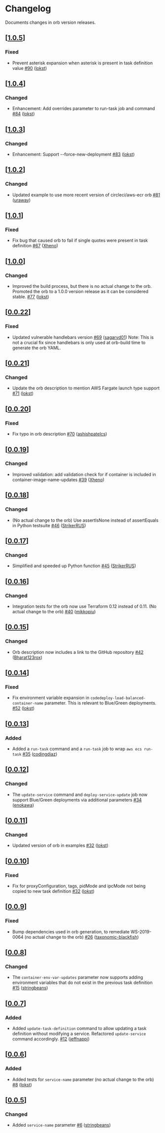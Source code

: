 # Changelog
Documents changes in orb version releases.

## [[1.0.5](https://circleci.com/orbs/registry/orb/circleci/aws-ecs?version=1.0.5)]
### Fixed
- Prevent asterisk expansion when asterisk is present in task definition value [\#90](https://github.com/CircleCI-Public/aws-ecs-orb/pull/90) ([lokst](https://github.com/lokst))

## [[1.0.4](https://circleci.com/orbs/registry/orb/circleci/aws-ecs?version=1.0.4)]
### Changed
- Enhancement: Add overrides parameter to run-task job and command [\#84](https://github.com/CircleCI-Public/aws-ecs-orb/pull/84) ([lokst](https://github.com/lokst))

## [[1.0.3](https://circleci.com/orbs/registry/orb/circleci/aws-ecs?version=1.0.3)]
### Changed
- Enhancement: Support --force-new-deployment [\#83](https://github.com/CircleCI-Public/aws-ecs-orb/pull/83) ([lokst](https://github.com/lokst))

## [[1.0.2](https://circleci.com/orbs/registry/orb/circleci/aws-ecs?version=1.0.2)]
### Changed
- Updated example to use more recent version of circleci/aws-ecr orb [\#81](https://github.com/CircleCI-Public/aws-ecs-orb/pull/81) ([uraway](https://github.com/uraway))

## [[1.0.1](https://circleci.com/orbs/registry/orb/circleci/aws-ecs?version=1.0.1)]
### Fixed
- Fix bug that caused orb to fail if single quotes were present in task definition [\#67](https://github.com/CircleCI-Public/aws-ecs-orb/pull/67) ([Xheno](https://github.com/Xheno))

## [[1.0.0](https://circleci.com/orbs/registry/orb/circleci/aws-ecs?version=1.0.0)]
### Changed
- Improved the build process, but there is no actual change to the orb. Promoted the orb to a 1.0.0 version release as it can be considered stable. [\#77](https://github.com/CircleCI-Public/aws-ecs-orb/pull/77) ([lokst](https://github.com/lokst))

## [[0.0.22](https://circleci.com/orbs/registry/orb/circleci/aws-ecs?version=0.0.22)]
### Fixed
- Updated vulnerable handlebars version [\#69](https://github.com/CircleCI-Public/aws-ecs-orb/pull/69) ([sagarvd01](https://github.com/sagarvd01))
Note: This is not a crucial fix since handlebars is only used at orb-build time to generate the orb YAML.

## [[0.0.21](https://circleci.com/orbs/registry/orb/circleci/aws-ecs?version=0.0.21)]
### Changed
- Update the orb description to mention AWS Fargate launch type support [\#71](https://github.com/CircleCI-Public/aws-ecs-orb/pull/71) ([lokst](https://github.com/lokst))

## [[0.0.20](https://circleci.com/orbs/registry/orb/circleci/aws-ecs?version=0.0.20)]
### Fixed
- Fix typo in orb description [\#70](https://github.com/CircleCI-Public/aws-ecs-orb/pull/70) ([ashishpatelcs](https://github.com/ashishpatelcs))

## [[0.0.19](https://circleci.com/orbs/registry/orb/circleci/aws-ecs?version=0.0.19)]
### Changed
- Improved validation: add validation check for if container is included in container-image-name-updates [\#39](https://github.com/CircleCI-Public/aws-ecs-orb/pull/39) ([Xheno](https://github.com/Xheno))

## [[0.0.18](https://circleci.com/orbs/registry/orb/circleci/aws-ecs?version=0.0.18)]
### Changed
- (No actual change to the orb) Use assertIsNone instead of assertEquals in Python testsuite [\#46](https://github.com/CircleCI-Public/aws-ecs-orb/pull/46) ([StrikerRUS](https://github.com/StrikerRUS))

## [[0.0.17](https://circleci.com/orbs/registry/orb/circleci/aws-ecs?version=0.0.17)]
### Changed
- Simplified and speeded up Python function [\#45](https://github.com/CircleCI-Public/aws-ecs-orb/pull/45) ([StrikerRUS](https://github.com/StrikerRUS))

## [[0.0.16](https://circleci.com/orbs/registry/orb/circleci/aws-ecs?version=0.0.16)]
### Changed
- Integration tests for the orb now use Terraform 0.12 instead of 0.11. (No actual change to the orb) [\#40](https://github.com/CircleCI-Public/aws-ecs-orb/pull/40) ([mikkopiu](https://github.com/mikkopiu))

## [[0.0.15](https://circleci.com/orbs/registry/orb/circleci/aws-ecs?version=0.0.15)]
### Changed
- Orb description now includes a link to the GitHub repository [\#42](https://github.com/CircleCI-Public/aws-ecs-orb/pull/42) ([Bharat123rox](https://github.com/Bharat123rox))

## [[0.0.14](https://circleci.com/orbs/registry/orb/circleci/aws-ecs?version=0.0.14)]
### Fixed
- Fix environment variable expansion in `codedeploy-load-balanced-container-name` parameter. This is relevant to Blue/Green deployments. [\#52](https://github.com/CircleCI-Public/aws-ecs-orb/pull/52) ([lokst](https://github.com/lokst))

## [[0.0.13](https://circleci.com/orbs/registry/orb/circleci/aws-ecs?version=0.0.13)]
### Added
- Added a `run-task` command and a `run-task` job to wrap `aws ecs run-task` [\#35](https://github.com/CircleCI-Public/aws-ecs-orb/pull/35) ([codingdiaz](https://github.com/codingdiaz))

## [[0.0.12](https://circleci.com/orbs/registry/orb/circleci/aws-ecs?version=0.0.12)]
### Changed
- The `update-service` command and `deploy-service-update` job now support Blue/Green deployments via additional parameters [\#34](https://github.com/CircleCI-Public/aws-ecs-orb/pull/34) ([enokawa](https://github.com/enokawa))

## [[0.0.11](https://circleci.com/orbs/registry/orb/circleci/aws-ecs?version=0.0.11)]
### Changed
- Updated version of orb in examples [\#32](https://github.com/CircleCI-Public/aws-ecs-orb/pull/32) ([lokst](https://github.com/lokst))

## [[0.0.10](https://circleci.com/orbs/registry/orb/circleci/aws-ecs?version=0.0.10)]
### Fixed
- Fix for proxyConfiguration, tags, pidMode and ipcMode not being copied to new task definition [\#32](https://github.com/CircleCI-Public/aws-ecs-orb/pull/31) ([lokst](https://github.com/lokst))

## [[0.0.9](https://circleci.com/orbs/registry/orb/circleci/aws-ecs?version=0.0.9)]
### Fixed
- Bump dependencies used in orb generation, to remediate WS-2019-0064 (no actual change to the orb) [\#26](https://github.com/CircleCI-Public/aws-ecs-orb/pull/26) ([taxonomic-blackfish](https://github.com/taxonomic-blackfish))

## [[0.0.8](https://circleci.com/orbs/registry/orb/circleci/aws-ecs?version=0.0.8)]
### Changed
- The `container-env-var-updates` parameter now supports adding environment variables that do not exist in the previous task definition [\#15](https://github.com/CircleCI-Public/aws-ecs-orb/pull/15) ([stringbeans](https://github.com/stringbeans))

## [[0.0.7](https://circleci.com/orbs/registry/orb/circleci/aws-ecs?version=0.0.7)]
### Added
- Added `update-task-definition` command to allow updating a task definition without modifying a service. Refactored `update-service` command accordingly. [\#12](https://github.com/CircleCI-Public/aws-ecs-orb/pull/12) ([jeffnappi](https://github.com/jeffnappi))

## [[0.0.6](https://circleci.com/orbs/registry/orb/circleci/aws-ecs?version=0.0.6)]
### Added
- Added tests for `service-name` parameter (no actual change to the orb) [\#8](https://github.com/CircleCI-Public/aws-ecs-orb/pull/8) ([lokst](https://github.com/lokst))

## [[0.0.5](https://circleci.com/orbs/registry/orb/circleci/aws-ecs?version=0.0.5)]
### Changed
- Added `service-name` parameter [\#6](https://github.com/CircleCI-Public/aws-ecs-orb/pull/6) ([stringbeans](https://github.com/stringbeans))
